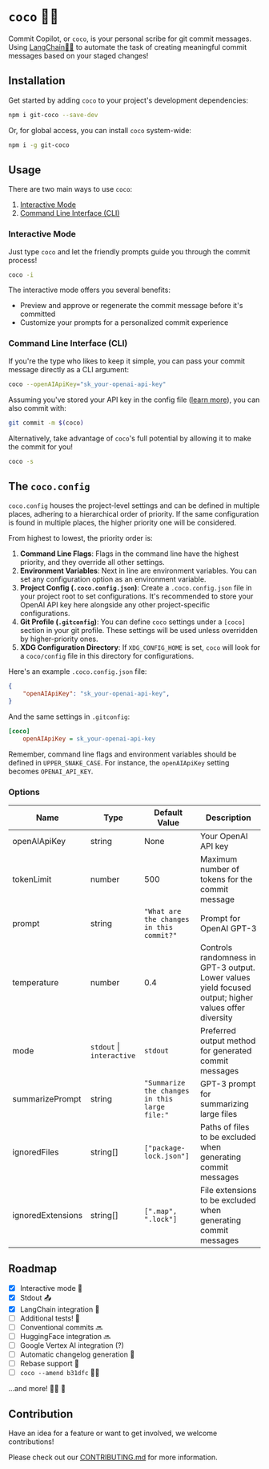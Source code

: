 # `coco` 🤖🦍

Commit Copilot, or `coco`, is your personal scribe for git commit messages. Using [LangChain🦜🔗](https://js.langchain.com/) to automate the task of creating meaningful commit messages based on your staged changes!

## Installation

Get started by adding `coco` to your project's development dependencies:

```bash
npm i git-coco --save-dev
```

Or, for global access, you can install `coco` system-wide:

```bash
npm i -g git-coco
```

## Usage

There are two main ways to use `coco`: 

1. [Interactive Mode](#interactive)
2. [Command Line Interface (CLI)](#cli)

### **Interactive Mode**

Just type `coco` and let the friendly prompts guide you through the commit process!

```bash
coco -i
```

The interactive mode offers you several benefits:

- Preview and approve or regenerate the commit message before it's committed
- Customize your prompts for a personalized commit experience

### **Command Line Interface (CLI)**

If you're the type who likes to keep it simple, you can pass your commit message directly as a CLI argument:

```bash
coco --openAIApiKey="sk_your-openai-api-key"
```

Assuming you've stored your API key in the config file ([learn more](#the-cococonfig)), you can also commit with:

```bash
git commit -m $(coco)
```

Alternatively, take advantage of `coco`'s full potential by allowing it to make the commit for you!

```bash
coco -s
```

## **The `coco.config`**

`coco.config` houses the project-level settings and can be defined in multiple places, adhering to a hierarchical order of priority. If the same configuration is found in multiple places, the higher priority one will be considered.

From highest to lowest, the priority order is:

1. **Command Line Flags**: Flags in the command line have the highest priority, and they override all other settings.
2. **Environment Variables**: Next in line are environment variables. You can set any configuration option as an environment variable.
3. **Project Config (`.coco.config.json`)**: Create a `.coco.config.json` file in your project root to set configurations. It's recommended to store your OpenAI API key here alongside any other project-specific configurations.
4. **Git Profile (`.gitconfig`)**: You can define `coco` settings under a `[coco]` section in your git profile. These settings will be used unless overridden by higher-priority ones.
5. **XDG Configuration Directory**: If `XDG_CONFIG_HOME` is set, `coco` will look for a `coco/config` file in this directory for configurations.

Here's an example `.coco.config.json` file:

```json
{
    "openAIApiKey": "sk_your-openai-api-key",
}
```

And the same settings in `.gitconfig`:

```ini
[coco]
    openAIApiKey = sk_your-openai-api-key
```

Remember, command line flags and environment variables should be defined in `UPPER_SNAKE_CASE`. For instance, the `openAIApiKey` setting becomes `OPENAI_API_KEY`.

### Options

| Name                     | Type                            | Default Value                             | Description                                                                                                               |
|--------------------------|---------------------------------|-------------------------------------------|---------------------------------------------------------------------------------------------------------------------------|
| openAIApiKey             | string                          | None                                      | Your OpenAI API key                                                                                                       |
| tokenLimit               | number                          | 500                                       | Maximum number of tokens for the commit message                                                                           |
| prompt                   | string                          | `"What are the changes in this commit?"`  | Prompt for OpenAI GPT-3                                                                                                   |
| temperature              | number                          | 0.4                                       | Controls randomness in GPT-3 output. Lower values yield focused output; higher values offer diversity                      |
| mode                     | `stdout` \| `interactive`       | `stdout`                                  | Preferred output method for generated commit messages                                                                     |
| summarizePrompt          | string                          | `"Summarize the changes in this large file:"` | GPT-3 prompt for summarizing large files                                                                                  |
| ignoredFiles             | string[]                        | `["package-lock.json"]`                  | Paths of files to be excluded when generating commit messages                                                             |
| ignoredExtensions        | string[]                        | `[".map", ".lock"]`                      | File extensions to be excluded when generating commit messages                                                            |

## Roadmap

- [x] Interactive mode 🤖
- [x] Stdout 📤
- [x] LangChain integration 🦜
- [ ] Additional tests! 🧪
- [ ] Conventional commits 🔜
- [ ] HuggingFace integration 🔜
- [ ] Google Vertex AI integration (?)
- [ ] Automatic changelog generation 🫣
- [ ] Rebase support 🔀
- [ ] `coco --amend b31dfc` 👩‍💻

...and more! 🧑‍🔬 🚀

## Contribution

Have an idea for a feature or want to get involved, we welcome contributions!

Please check out our [CONTRIBUTING.md](CONTRIBUTING.md) for more information.

